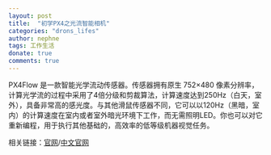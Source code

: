```yaml
---
layout: post
title:  "初学PX4之光流智能相机"
categories: "drons_lifes"
author: nephne
tags: 工作生活
donate: true
comments: true
---
```

PX4Flow 是一款智能光学流动传感器。传感器拥有原生 752×480 像素分辨率，计算光学流的过程中采用了4倍分级和剪裁算法，计算速度达到250Hz（白天，室外），具备非常高的感光度。与其他滑鼠传感器不同，它可以以120Hz（黑暗，室内）的计算速度在室内或者室外暗光环境下工作，而无需照明LED。你也可以对它重新编程，用于执行其他基础的，高效率的低等级机器视觉任务。 

<!--more-->

相关链接：[官网](https://pixhawk.org/modules/px4flow)/[中文官网](http://www.pixhawk.com/zh/modules/px4flow)